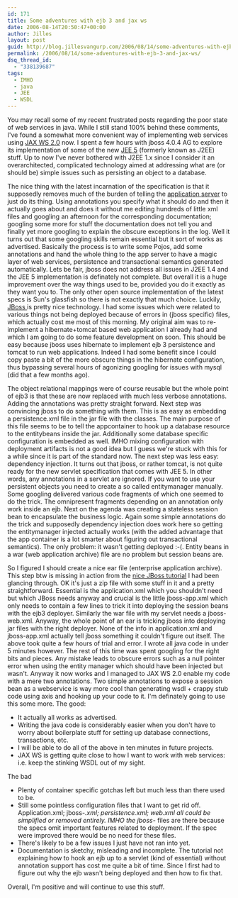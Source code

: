 ```yaml
---
id: 171
title: Some adventures with ejb 3 and jax ws
date: 2006-08-14T20:50:47+00:00
author: Jilles
layout: post
guid: http://blog.jillesvangurp.com/2006/08/14/some-adventures-with-ejb-3-and-jax-ws/
permalink: /2006/08/14/some-adventures-with-ejb-3-and-jax-ws/
dsq_thread_id:
  - "338139687"
tags:
  - IMHO
  - java
  - JEE
  - WSDL
---
```

You may recall some of my recent frustrated posts regarding the poor state of web services in java. While I still stand 100% behind these comments, I've found a somewhat more convenient way of implementing web services using [JAX WS 2.0](https://jax-ws.dev.java.net/) now. I spent a few hours with jboss 4.0.4 AG to explore its implementation of some of the new [JEE 5](http://java.sun.com/javaee/technologies/javaee5.jsp) (formerly known as J2EE) stuff. Up to now I've never bothered with J2EE 1.x since I consider it an overarchitected, complicated technology aimed at addressing what are (or should be) simple issues such as persisting an object to a database.

The nice thing with the latest incarnation of the specification is that it supposedly removes much of the burden of telling the [application server](http://en.wikipedia.org/wiki/Application_server) to just do its thing. Using annotations you specify what it should do and then it actually goes about and does it without me editing hundreds of little xml files and googling an afternoon for the corresponding documentation; googling some more for stuff the documentation does not tell you and finally yet more googling to explain the obscure exceptions in the log. Well it turns out that some googling skills remain essential but it sort of works as advertised. Basically the process is to write some Pojos, add some annotations and hand the whole thing to the app server to have a magic layer of web services, persistence and transactional semantics generated automatically.
Lets be fair, jboss does not address all issues in J2EE 1.4 and the JEE 5 implementation is definately not complete. But overall it is a huge improvement over the way things used to be, provided you do it exactly as they want you to. The only other open source implementation of the latest specs is Sun's glassfish so there is not exactly that much choice. Luckily, [JBoss ](http://jboss.org)is pretty nice technology.
I had some issues which were related to various things not being deployed because of errors in (jboss specific) files, which actually cost me most of this morning. My original aim was to re-implement a hibernate+tomcat based web application I already had and which I am going to do some feature development on soon. This should be easy because jboss uses hibernate to implement ejb 3 persistence and tomcat to run web applications. Indeed I had some benefit since I could copy paste a bit of the more obscure things in the hibernate configuration, thus bypassing several hours of agonizing googling for issues with mysql (did that a few months ago).

The object relational mappings were of course reusable but the whole point of ejb3 is that these are now replaced with much less verbose annotations. Adding the annotations was pretty straight forward. Next step was convincing jboss to do something with them. This is as easy as embedding a persistence.xml file in the jar file with the classes. The main purpose of this file seems to be to tell the appcontainer to hook up a database resource to the entitybeans inside the jar. Additionally some database specific configuration is embedded as well. IMHO mixing configuration with deployment artifacts is not a good idea but I guess we're stuck with this for a while since it is part of the standard now.
The next step was less easy: dependency injection. It turns out that jboss, or rather tomcat, is not quite ready for the new servlet specification that comes with JEE 5. In other words, any annotations in a servlet are ignored. If you want to use your persistent objects you need to create a so called entitymanager manually. Some googling delivered various code fragments of which one seemed to do the trick. The omnipresent fragments depending on an annotation only work inside an ejb.
Next on the agenda was creating a stateless session bean to encapsulate the business logic. Again some simple annotations do the trick and supposedly dependency injection does work here so getting the entitymanager injected actually works (with the added advantage that the app container is a lot smarter about figuring out transactional semantics). The only problem: it wasn't getting deployed :-(. Entity beans in a war (web application archive) file are no problem but session beans are.

So I figured I should create a nice ear file (enterprise application archive). This step btw is missing in action from the [nice JBoss tutorial](http://docs.jboss.org/ejb3/app-server/tutorial/) I had been glancing through. OK it's just a zip file with some stuff in it and a pretty straightforward. Essential is the application.xml which you shouldn't need but which JBoss needs anyway and crucial is the little jboss-app.xml which only needs to contain a few lines to trick it into deploying the session beans with the ejb3 deployer. Similarly the war file with my servlet needs a jboss-web.xml. Anyway, the whole point of an ear is tricking jboss into deploying jar files with the right deployer. None of the info in application.xml and jboss-app.xml actually tell jboss something it couldn't figure out itself.
The above took quite a few hours of trial and error. I wrote all java code in under 5 minutes however. The rest of this time was spent googling for the right bits and pieces. Any mistake leads to obscure errors such as a null pointer error when using the entity manager which should have been injected but wasn't. Anyway it now works and I managed to JAX WS 2.0 enable my code with a mere two annotations. Two simple annotations to expose a session bean as a webservice is way more cool than generating wsdl + crappy stub code using axis and hooking up your code to it. I'm definately going to use this some more.
The good:

- It actually all works as advertised.
- Writing the java code is considerably easier when you don't have to worry about boilerplate stuff for setting up database connections, transactions, etc.
- I will be able to do all of the above in ten minutes in future projects.
- JAX WS is getting quite close to how I want to work with web services: i.e. keep the stinking WSDL out of my sight.

The bad

- Plenty of container specific gotchas left but much less than there used to be.
- Still some pointless configuration files that I want to get rid off. Application.xml; jboss-*.xml; persistence.xml; web.xml all could be simplified or removed entirely. IMHO the jboss-* files are there because the specs omit important features related to deployment. If the spec were improved there would be no need for these files.
- There's likely to be a few issues I just have not ran into yet.
- Documentation is sketchy, misleading and incomplete. The tutorial not explaining how to hook an ejb up to a servlet (kind of essential) without annotation support has cost me quite a bit of time. Since I first had to figure out why the ejb wasn't being deployed and then how to fix that.

Overall, I'm positive and will continue to use this stuff.